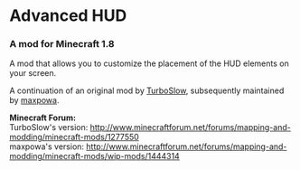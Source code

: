 # Advanced HUD

### A mod for Minecraft 1.8

A mod that allows you to customize the placement of the HUD elements on your screen.

A continuation of an original mod by [TurboSlow](http://www.minecraftforum.net/members/TurboSlow), subsequently maintained by [maxpowa](http://www.minecraftforum.net/members/maxpowa).

**Minecraft Forum:**<br />
TurboSlow's version: http://www.minecraftforum.net/forums/mapping-and-modding/minecraft-mods/1277550<br />
maxpowa's version: http://www.minecraftforum.net/forums/mapping-and-modding/minecraft-mods/wip-mods/1444314
